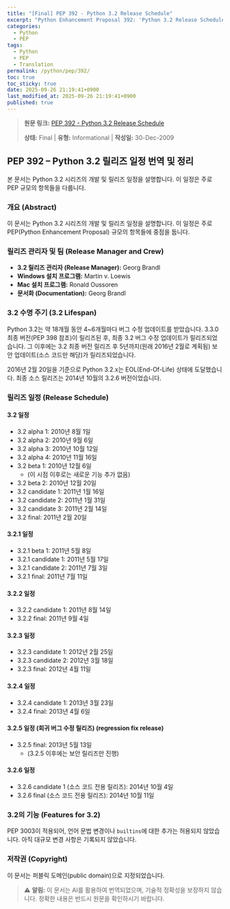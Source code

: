 ```yaml
---
title: "[Final] PEP 392 - Python 3.2 Release Schedule"
excerpt: "Python Enhancement Proposal 392: 'Python 3.2 Release Schedule'에 대한 한국어 번역입니다."
categories:
  - Python
  - PEP
tags:
  - Python
  - PEP
  - Translation
permalink: /python/pep/392/
toc: true
toc_sticky: true
date: 2025-09-26 21:19:41+0900
last_modified_at: 2025-09-26 21:19:41+0900
published: true
---
```

> **원문 링크:** [PEP 392 - Python 3.2 Release Schedule](https://peps.python.org/pep-0392/)
>
> **상태:** Final | **유형:** Informational | **작성일:** 30-Dec-2009


## PEP 392 – Python 3.2 릴리즈 일정 번역 및 정리

본 문서는 Python 3.2 시리즈의 개발 및 릴리즈 일정을 설명합니다. 이 일정은 주로 PEP 규모의 항목들을 다룹니다.

### 개요 (Abstract)
이 문서는 Python 3.2 시리즈의 개발 및 릴리즈 일정을 설명합니다. 이 일정은 주로 PEP(Python Enhancement Proposal) 규모의 항목들에 중점을 둡니다.

### 릴리즈 관리자 및 팀 (Release Manager and Crew)
*   **3.2 릴리즈 관리자 (Release Manager):** Georg Brandl
*   **Windows 설치 프로그램:** Martin v. Loewis
*   **Mac 설치 프로그램:** Ronald Oussoren
*   **문서화 (Documentation):** Georg Brandl

### 3.2 수명 주기 (3.2 Lifespan)
Python 3.2는 약 18개월 동안 4~6개월마다 버그 수정 업데이트를 받았습니다. 3.3.0 최종 버전(PEP 398 참조)이 릴리즈된 후, 최종 3.2 버그 수정 업데이트가 릴리즈되었습니다. 그 이후에는 3.2 최종 버전 릴리즈 후 5년까지(원래 2016년 2월로 계획됨) 보안 업데이트(소스 코드만 해당)가 릴리즈되었습니다.

2016년 2월 20일을 기준으로 Python 3.2.x는 EOL(End-Of-Life) 상태에 도달했습니다. 최종 소스 릴리즈는 2014년 10월의 3.2.6 버전이었습니다.

### 릴리즈 일정 (Release Schedule)

#### 3.2 일정
*   3.2 alpha 1: 2010년 8월 1일
*   3.2 alpha 2: 2010년 9월 6일
*   3.2 alpha 3: 2010년 10월 12일
*   3.2 alpha 4: 2010년 11월 16일
*   3.2 beta 1: 2010년 12월 6일
    *   (이 시점 이후로는 새로운 기능 추가 없음)
*   3.2 beta 2: 2010년 12월 20일
*   3.2 candidate 1: 2011년 1월 16일
*   3.2 candidate 2: 2011년 1월 31일
*   3.2 candidate 3: 2011년 2월 14일
*   3.2 final: 2011년 2월 20일

#### 3.2.1 일정
*   3.2.1 beta 1: 2011년 5월 8일
*   3.2.1 candidate 1: 2011년 5월 17일
*   3.2.1 candidate 2: 2011년 7월 3일
*   3.2.1 final: 2011년 7월 11일

#### 3.2.2 일정
*   3.2.2 candidate 1: 2011년 8월 14일
*   3.2.2 final: 2011년 9월 4일

#### 3.2.3 일정
*   3.2.3 candidate 1: 2012년 2월 25일
*   3.2.3 candidate 2: 2012년 3월 18일
*   3.2.3 final: 2012년 4월 11일

#### 3.2.4 일정
*   3.2.4 candidate 1: 2013년 3월 23일
*   3.2.4 final: 2013년 4월 6일

#### 3.2.5 일정 (회귀 버그 수정 릴리즈) (regression fix release)
*   3.2.5 final: 2013년 5월 13일
    *   (3.2.5 이후에는 보안 릴리즈만 진행)

#### 3.2.6 일정
*   3.2.6 candidate 1 (소스 코드 전용 릴리즈): 2014년 10월 4일
*   3.2.6 final (소스 코드 전용 릴리즈): 2014년 10월 11일

### 3.2의 기능 (Features for 3.2)
PEP 3003이 적용되어, 언어 문법 변경이나 `builtins`에 대한 추가는 허용되지 않았습니다. 아직 대규모 변경 사항은 기록되지 않았습니다.

### 저작권 (Copyright)
이 문서는 퍼블릭 도메인(public domain)으로 지정되었습니다.


> ⚠️ **알림:** 이 문서는 AI를 활용하여 번역되었으며, 기술적 정확성을 보장하지 않습니다. 정확한 내용은 반드시 원문을 확인하시기 바랍니다.